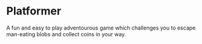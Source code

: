 # Platformer

A fun and easy to play adventourous game which challenges you to escape man-eating blobs and collect coins in your way.
